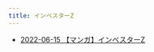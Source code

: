 ```yaml
---
title: インベスターZ
---
```



- [2022-06-15 【マンガ】インベスターZ](./../../../../../d/2022/06/15/【マンガ】インベスターZ.md)




